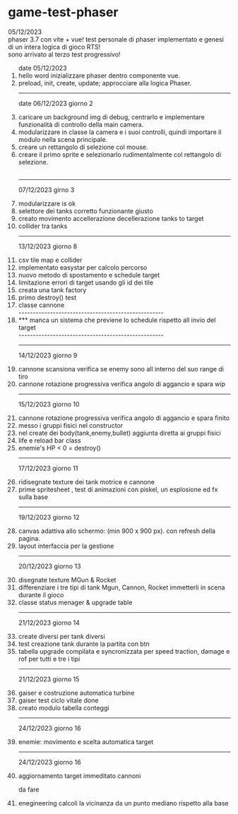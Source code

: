 # game-test-phaser

05/12/2023 <br>
phaser 3.7 con vite + vue!
test personale di phaser implementato e genesi di un intera logica di gioco RTS! <br>
sono arrivato al terzo test progressivo!
<ol>
  date 05/12/2023
  <li> hello word inizializzare phaser dentro componente vue.</li>
  <li> preload, init, create, update; approcciare alla logica Phaser.</li>

  ----
  date 06/12/2023 giorno 2
  <li> caricare un background img di debug, centrarlo e implementare funzionalità di controllo della main camera.</li>
  <li>modularizzare in classe la camera e i suoi controlli, quindi importare il modulo nella scena principale.</li>
  <li>creare un rettangolo di selezione col mouse.</li>
  <li>creare il primo sprite e selezionarlo rudimentalmente col rettangolo di selezione.</li>
  <br>

----------
07/12/2023 girno 3
  <li>modularizzare is ok</li>
  <li>selettore dei tanks corretto funzionante giusto</li>
  <li>creato movimento accellerazione decellerazione tanks to target </li>
  <li>collider tra tanks </li>

---
13/12/2023 giorno 8
  <li>csv tile map e collider</li>
  <li>implementato easystar per calcolo percorso</li>
  <li>nuovo metodo di spostamento e schedule target</li>
  <li>limitazione errori di target usando gli id dei tile</li>
  <li>creata una tank factory</li>
  <li>primo destroy() test</li>
  <li>classe cannone</li>
  ---------------------------------------------------
  <li> *** manca un sistema che previene lo schedule rispetto all invio del target</li>
  ---------------------------------------------------
  
---
14/12/2023 giorno 9
  <li>cannone scansiona verifica se enemy sono all interno del suo range di tiro</li>
  <li>cannone rotazione progressiva verifica angolo di aggancio e spara wip</li>
  
  
---
15/12/2023 giorno 10
  <li>cannone rotazione progressiva verifica angolo di aggancio e spara finito</li>
  <li>messo i gruppi fisici nel constructor</li>
  <li>nel create dei body(tank,enemy,bullet) aggiunta diretta ai gruppi fisici</li>
  <li>life e reload bar class</li>
  <li>enemie's HP < 0 = destroy()</li>

---
17/12/2023 giorno 11
  <li>ridisegnate texture dei tank motrice e cannone</li>
  <li>prime spritesheet , test di animazioni con piskel, un esplosione ed fx sulla base</li>

----
19/12/2023 giorno 12
  <li>canvas adattiva allo schermo: (min 900 x 900 px). con refresh della pagina. </li>
  <li>layout interfaccia per la gestione </li>

----
20/12/2023 giorno 13
  <li>disegnate texture  MGun & Rocket </li>
  <li>differenziare i tre tipi di tank Mgun, Cannon, Rocket immetterli in scena durante il gioco </li>
  <li>classe status menager & upgrade table</li>

----
21/12/2023 giorno 14
  <li>create diversi per tank diversi</li>
  <li>test creazione tank durante la partita con btn</li>
  <li>tabella upgrade compilata e syncronizzata per speed traction, damage e rof per tutti e tre i tipi</li>

----
21/12/2023 giorno 15
  <li>gaiser e costruzione automatica turbine</li>
  <li>gaiser test ciclo vitale done</li>
  <li>creato modulo tabella conteggi</li>

----
24/12/2023 giorno 16
  <li>enemie:  movimento e scelta automatica target </li>

  ----
  24/12/2023 giorno 16
  <li>aggiornamento target immeditato cannoni </li>

  da fare
  <li>enegineering calcoli la vicinanza da un punto mediano rispetto alla base</li>


